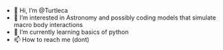 - 👋 Hi, I’m @Turtleca
- 👀 I’m interested in Astronomy and possibly coding models that simulate macro body interactions
- 🌱 I’m currently learning basics of python
- 📫 How to reach me (dont)

<!---
Turtleca/Turtleca is a ✨ special ✨ repository because its `README.md` (this file) appears on your GitHub profile.
You can click the Preview link to take a look at your changes.
--->
